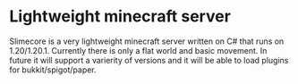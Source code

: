 # Lightweight minecraft server
Slimecore is a very lightweight minecraft server written on C# that runs on 1.20/1.20.1. Currently there is only a flat world and basic movement. In future it will support a varierity of versions and it will be able to load plugins for bukkit/spigot/paper.
